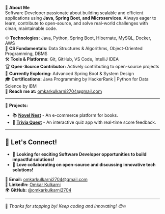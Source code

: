 🌟 **About Me**  
Software Developer passionate about building scalable and efficient applications using **Java, Spring Boot, and Microservices**. Always eager to learn, contribute to open-source, and solve real-world challenges with clean, maintainable code.  

⚙️ **Technologies:** Java, Python, Spring Boot, Hibernate, MySQL, Docker, AWS  
🌟 **CS Fundamentals:** Data Structures & Algorithms, Object-Oriented Programming, DBMS  
🛠️ **Tools & Platforms:** Git, GitHub, VS Code, IntelliJ IDEA  
🏆 **Open-Source Contributor:** Actively contributing to open-source projects  
🌱 **Currently Exploring:** Advanced Spring Boot & System Design  
🎓 **Certifications:** Java Programming by HackerRank | Python for Data Science by IBM  
📧 **Reach me at:** omkarkulkarni2704@gmail.com  

---

🔗 **Projects:**  
- 📚 [**Novel Nest**](https://github.com/omkarkulkarni2704/NovelNest) - An e-commerce platform for books.  
- 🎯 [**Trivia Quest**](https://github.com/omkarkulkarni2704/Trivia-Quest) - An interactive quiz app with real-time score feedback.  

---

## 📼 Let's Connect!  
- 🌟 **Looking for exciting Software Developer opportunities to build impactful solutions!**  
- 🤝 **Love collaborating on open-source and discussing innovative tech solutions!**  

📧 **Email:** [omkarkulkarni2704@gmail.com](mailto:omkarkulkarni2704@gmail.com)  
📌 **LinkedIn:** [Omkar Kulkarni](https://www.linkedin.com/in/omkarkulkarni-dev/)  
🌍 **GitHub:** [@omkarkulkarni2704](https://github.com/omkarkulkarni2704)  

---

🌟 _Thanks for stopping by! Keep coding and innovating! 😊🔥_  












<!-- Proudly created with GPRM ( https://gprm.itsvg.in ) -->
